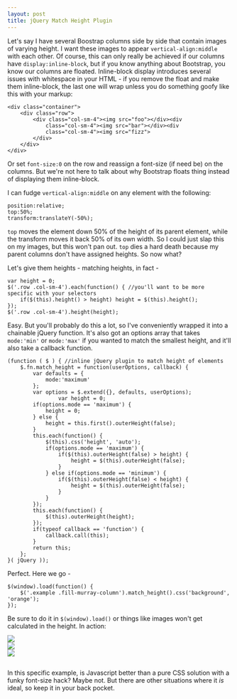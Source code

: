 ```yaml
---
layout: post
title: jQuery Match Height Plugin
---
```


Let's say I have several Boostrap columns side by side that contain images of varying height. I want these images to appear `vertical-align:middle` with each other. Of course, this can only really be achieved if our columns have `display:inline-block`, but if you know anything about Bootstrap, you know our columns are floated. Inline-block display introduces several issues with whitespace in your HTML - if you remove the float and make them inline-block, the last one will wrap unless you do something goofy like this with your markup:

```
<div class="container">
	<div class="row">
		<div class="col-sm-4"><img src="foo"></div><div
			class="col-sm-4"><img src="bar"></div><div
			class="col-sm-4"><img src="fizz">
		</div>
	</div>
</div>
```

Or set `font-size:0` on the row and reassign a font-size (if need be) on the columns. But we're not here to talk about why Bootstrap floats thing instead of displaying them inline-block.

I can fudge `vertical-align:middle` on any element with the following:

```
position:relative;
top:50%;
transform:translateY(-50%);
```

`top` moves the element down 50% of the height of its parent element, while the transform moves it back 50% of its own width. So I could just slap this on my images, but this won't pan out. `top` dies a hard death because my parent columns don't have assigned heights. So now what?

Let's give them heights - matching heights, in fact -

```
var height = 0;
$('.row .col-sm-4').each(function() { //you'll want to be more specific with your selectors
	if($(this).height() > height) height = $(this).height();
});
$('.row .col-sm-4').height(height);
```

Easy. But you'll probably do this a lot, so I've conveniently wrapped it into a chainable jQuery function. It's also got an options array that takes `mode:'min'` or `mode:'max'` if you wanted to match the smallest height, and it'll also take a callback function.

```
(function ( $ ) { //inline jQuery plugin to match height of elements
    $.fn.match_height = function(userOptions, callback) {
        var defaults = {
            mode:'maximum'
        };
        var options = $.extend({}, defaults, userOptions);
				var height = 0;
        if(options.mode == 'maximum') {
            height = 0;
        } else {
            height = this.first().outerHeight(false);
        }
        this.each(function() {
            $(this).css('height', 'auto');
            if(options.mode == 'maximum') {
                if($(this).outerHeight(false) > height) {
                    height = $(this).outerHeight(false);
                }
            } else if(options.mode == 'minimum') {
                if($(this).outerHeight(false) < height) {
                    height = $(this).outerHeight(false);
                }
            }
        });
        this.each(function() {
            $(this).outerHeight(height);
        });
        if(typeof callback == 'function') {
            callback.call(this);
        }
        return this;
    };
}( jQuery ));
```

Perfect. Here we go -

```
$(window).load(function() {
	$('.example .fill-murray-column').match_height().css('background', 'orange');
});
```

Be sure to do it in `$(window).load()` or things like images won't get calculated in the height. In action:

<div class="container example">
	<div class="row">
		<div class="col-sm-4 fill-murray-column">
			<img src="http://fillmurray.com/300/300">
		</div>
		<div class="col-sm-4 fill-murray-column">
			<img src="http://fillmurray.com/300/350">
		</div>
		<div class="col-sm-4 fill-murray-column">
			<img src="http://fillmurray.com/300/400">
		</div>
	</div>
</div>

In this specific example, is Javascript better than a pure CSS solution with a funky font-size hack? Maybe not. But there are other situations where it _is_ ideal, so keep it in your back pocket.

<script>
(function ( $ ) { //inline jQuery plugin to match height of elements
    $.fn.match_height = function(userOptions, callback) {
    	var defaults = {
    		mode:'maximum'
    	};
    	var options = $.extend({}, defaults, userOptions);
		if(options.mode == 'maximum') {
			var height=0;
		} else {
			var height = this.first().height();
		}
		this.each(function() {
			if(options.mode == 'maximum') {
				if($(this).height() > height) {
					height = $(this).height();
				}
			} else if(options.mode == 'minimum') {
				if($(this).height() < height) {
					height = $(this).height();
				}
			}
		});
		this.each(function() {
			$(this).height(height);
		});
		if(typeof callback == 'function') {
			callback.call(this);
		}
		return this;
	};
}( jQuery ));
jQuery(document).ready(function($) {
	$(window).load(function() {
		$('.example .fill-murray-column').match_height().css('background', 'orange');
	});
});
</script>
<style>
	.example {
		margin:20px 0;
	}
	.example .fill-murray-column img {
		position:relative;
		top:50%;
		transform:translateY(-50%);
		-webkit-transform:translateY(-50%);
		max-width:100%;
	}
</style>
